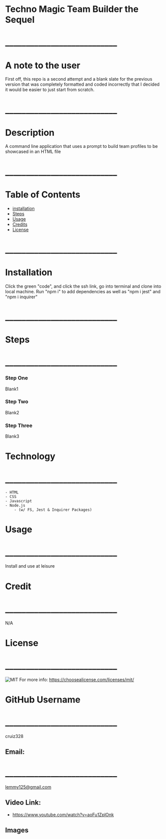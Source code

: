 # Techno Magic Team Builder the Sequel
# ___________________________
# A note to the user
  First off, this repo is a second attempt and a blank slate for the previous version that was completely formatted and coded incorrectly that I decided it would be easier to just start from scratch.
  # ___________________________
  
# Description
A command line application that uses a prompt to build team profiles to be showcased in an HTML file
# ___________________________
# Table of Contents

  
  - [installation](#installation)
  - [Steps](#steps)
  - [Usage](#usage)
  - [Credits](#credits)
  - [License](#license)
  
  # ___________________________
 # Installation
  Click the green "code", and click the ssh link, go into terminal and clone into local machine. Run "npm i" to add dependencies as well as "npm i jest" and "npm i inquirer"
# ___________________________
   # Steps
   # ___________________________
### Step One
  Blank1
### Step Two
   Blank2
### Step Three
   Blank3

# Technology 
# ___________________________
	- HTML
	- CSS
	- Javascript
	- Node.js
        - (w/ FS, Jest & Inquirer Packages)
# Usage
# ___________________________
  Install and use at leisure

# Credit
# ___________________________
 N/A 

# License
# ___________________________
 ![MIT](https://img.shields.io/static/v1?label=License&message=MIT&color=success)
 For more info: https://choosealicense.com/licenses/mit/

# GitHub Username
# ___________________________
 cruiz328 

## Email:
# ___________________________

lemmy125@gmail.com

## Video Link:
- https://www.youtube.com/watch?v=aoFu1ZplOnk

## Images
<img src="">

